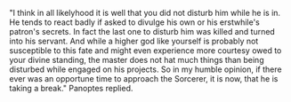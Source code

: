 "I think in all likelyhood it is well that you did not disturb him while he is in. He tends to react badly if asked to divulge his own or his erstwhile's patron's secrets. In fact the last one to disturb him was killed and turned into his servant. And while a higher god like yourself is probably not susceptible to this fate and might even experience more courtesy owed to your divine standing, the master does not hat much things than being disturbed while engaged on his projects. So in my humble opinion, if there ever was an opportune time to approach the Sorcerer, it is now, that he is taking a break." Panoptes replied.